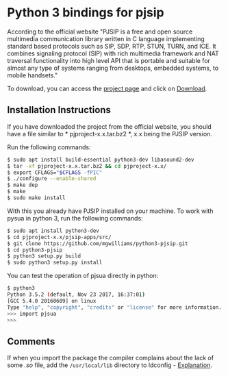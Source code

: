 # Python 3 bindings for pjsip

According to the official website "PJSIP is a free and open source multimedia communication library written in C language implementing standard based protocols such as SIP, SDP, RTP, STUN, TURN, and ICE. It combines signaling protocol (SIP) with rich multimedia framework and NAT traversal functionality into high level API that is portable and suitable for almost any type of systems ranging from desktops, embedded systems, to mobile handsets."

To download, you can access the [project page](https://www.pjsip.org/) and click on [Download](https://www.pjsip.org/download.htm).


## Installation Instructions

If you have downloaded the project from the official website, you should have a file similar to * pjproject-x.x.tar.bz2 *, x.x being the PJSIP version.

Run the following commands:
```bash
$ sudo apt install build-essential python3-dev libasound2-dev
$ tar -xf pjproject-x.x.tar.bz2 && cd pjproject-x.x/
$ export CFLAGS="$CFLAGS -fPIC"
$ ./configure --enable-shared
$ make dep
$ make
$ sudo make install
```

With this you already have PJSIP installed on your machine. To work with pysua in python 3, run the following commands:
```bash
$ sudo apt install python3-dev
$ cd pjproject-x.x/pjsip-apps/src/
$ git clone https://github.com/mgwilliams/python3-pjsip.git
$ cd python3-pjsip
$ python3 setup.py build
$ sudo python3 setup.py install
```

You can test the operation of pjsua directly in python:
```bash
$ python3
Python 3.5.2 (default, Nov 23 2017, 16:37:01)
[GCC 5.4.0 20160609] on linux
Type "help", "copyright", "credits" or "license" for more information.
>>> import pjsua
>>>
```

## Comments

If when you import the package the compiler complains about the lack of some *.so* file, add the `/usr/local/lib` directory to ldconfig - [Explanation](https://unix.stackexchange.com/a/67784/120790).